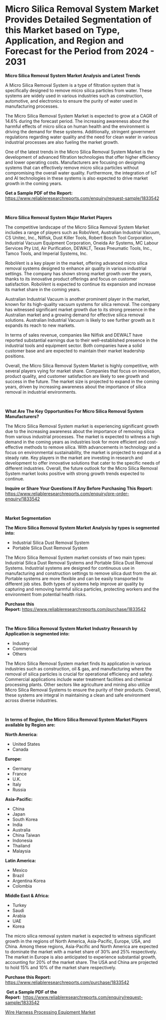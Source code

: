 <p><h1>Micro Silica Removal System Market Provides Detailed Segmentation of this Market based on Type, Application, and Region and Forecast for the Period from 2024 - 2031</h1></p><p><strong>Micro Silica Removal System Market Analysis and Latest Trends</strong></p>
<p><p>A Micro Silica Removal System is a type of filtration system that is specifically designed to remove micro silica particles from water. These systems are widely used in various industries such as construction, automotive, and electronics to ensure the purity of water used in manufacturing processes.</p><p>The Micro Silica Removal System Market is expected to grow at a CAGR of 14.6% during the forecast period. The increasing awareness about the harmful effects of micro silica on human health and the environment is driving the demand for these systems. Additionally, stringent government regulations regarding water quality and the need for clean water in various industrial processes are also fueling the market growth.</p><p>One of the latest trends in the Micro Silica Removal System Market is the development of advanced filtration technologies that offer higher efficiency and lower operating costs. Manufacturers are focusing on designing systems that can effectively remove micro silica particles without compromising the overall water quality. Furthermore, the integration of IoT and AI technologies in these systems is also expected to drive market growth in the coming years.</p></p>
<p><strong>Get a Sample PDF of the Report:&nbsp;</strong> <a href="https://www.reliableresearchreports.com/enquiry/request-sample/1833542">https://www.reliableresearchreports.com/enquiry/request-sample/1833542</a></p>
<p>&nbsp;</p>
<p><strong>Micro Silica Removal System Major Market Players</strong></p>
<p><p>The competitive landscape of the Micro Silica Removal System Market includes a range of players such as RoboVent, Australian Industrial Vacuum, CS Unitec, Inc., Nilfisk, Dust Killer Tools, Robert Bosch Tool Corporation, Industrial Vacuum Equipment Corporation, Oneida Air Systems, MC Labour Services Pty Ltd, Air Purification, DEWALT, Texas Pneumatic Tools, Inc., Tamco Tools, and Imperial Systems, Inc.</p><p>RoboVent is a key player in the market, offering advanced micro silica removal systems designed to enhance air quality in various industrial settings. The company has shown strong market growth over the years, thanks to its innovative product offerings and focus on customer satisfaction. RoboVent is expected to continue its expansion and increase its market share in the coming years.</p><p>Australian Industrial Vacuum is another prominent player in the market, known for its high-quality vacuum systems for silica removal. The company has witnessed significant market growth due to its strong presence in the Australian market and a growing demand for effective silica removal solutions. Australian Industrial Vacuum is likely to see further growth as it expands its reach to new markets.</p><p>In terms of sales revenue, companies like Nilfisk and DEWALT have reported substantial earnings due to their well-established presence in the industrial tools and equipment sector. Both companies have a solid customer base and are expected to maintain their market leadership positions.</p><p>Overall, the Micro Silica Removal System Market is highly competitive, with several players vying for market share. Companies that focus on innovation, product quality, and customer satisfaction are likely to see growth and success in the future. The market size is projected to expand in the coming years, driven by increasing awareness about the importance of silica removal in industrial environments.</p></p>
<p>&nbsp;</p>
<p><strong>What Are The Key Opportunities For Micro Silica Removal System Manufacturers?</strong></p>
<p><p>The Micro Silica Removal System market is experiencing significant growth due to the increasing awareness about the importance of removing silica from various industrial processes. The market is expected to witness a high demand in the coming years as industries look for more efficient and cost-effective methods to remove silica. With advancements in technology and a focus on environmental sustainability, the market is projected to expand at a steady rate. Key players in the market are investing in research and development to offer innovative solutions that cater to the specific needs of different industries. Overall, the future outlook for the Micro Silica Removal System market looks positive with strong growth trends expected to continue.</p></p>
<p><strong>Inquire or Share Your Questions If Any Before Purchasing This Report:</strong> <a href="https://www.reliableresearchreports.com/enquiry/pre-order-enquiry/1833542">https://www.reliableresearchreports.com/enquiry/pre-order-enquiry/1833542</a></p>
<p>&nbsp;</p>
<p><strong>Market Segmentation</strong></p>
<p><strong>The Micro Silica Removal System Market Analysis by types is segmented into:</strong></p>
<p><ul><li>Industrial Silica Dust Removal System</li><li>Portable Silica Dust Removal System</li></ul></p>
<p><p>The Micro Silica Removal System market consists of two main types: Industrial Silica Dust Removal Systems and Portable Silica Dust Removal Systems. Industrial systems are designed for continuous use in manufacturing and construction settings to remove silica dust from the air. Portable systems are more flexible and can be easily transported to different job sites. Both types of systems help improve air quality by capturing and removing harmful silica particles, protecting workers and the environment from potential health risks.</p></p>
<p><strong>Purchase this Report:&nbsp;</strong><a href="https://www.reliableresearchreports.com/purchase/1833542">https://www.reliableresearchreports.com/purchase/1833542</a></p>
<p>&nbsp;</p>
<p><strong>The Micro Silica Removal System Market Industry Research by Application is segmented into:</strong></p>
<p><ul><li>Industry</li><li>Commercial</li><li>Others</li></ul></p>
<p><p>The Micro Silica Removal System market finds its application in various industries such as construction, oil & gas, and manufacturing where the removal of silica particles is crucial for operational efficiency and safety. Commercial applications include water treatment facilities and chemical processing plants. Other sectors like agriculture and mining also utilize Micro Silica Removal Systems to ensure the purity of their products. Overall, these systems are integral in maintaining a clean and safe environment across diverse industries.</p></p>
<p>&nbsp;</p>
<p><strong>In terms of Region, the Micro Silica Removal System Market Players available by Region are:</strong></p>
<p>
    <p> <strong> North America: </strong>
        <ul>
            <li>United States</li>
            <li>Canada</li>
        </ul>
        </p> 
    <p> <strong> Europe: </strong>
        <ul>
            <li>Germany</li>
            <li>France</li>
            <li>U.K.</li>
            <li>Italy</li>
            <li>Russia</li>
        </ul>
        </p> 
    <p> <strong> Asia-Pacific: </strong>
        <ul>
            <li>China</li>
            <li>Japan</li>
            <li>South Korea</li>
            <li>India</li>
            <li>Australia</li>
            <li>China Taiwan</li>
            <li>Indonesia</li>
            <li>Thailand</li>
            <li>Malaysia</li>
        </ul>
        </p> 
    <p> <strong> Latin America: </strong>
        <ul>
            <li>Mexico</li>
            <li>Brazil</li>
            <li>Argentina Korea</li>
            <li>Colombia</li>
        </ul>
        </p> 
    <p> <strong> Middle East & Africa: </strong>
        <ul>
            <li>Turkey</li>
            <li>Saudi</li>
            <li>Arabia</li>
            <li>UAE</li>
            <li>Korea</li>
        </ul>
    </p>
    </p>
<p><p>The micro silica removal system market is expected to witness significant growth in the regions of North America, Asia-Pacific, Europe, USA, and China. Among these regions, Asia-Pacific and North America are expected to dominate the market with a market share of 30% and 25% respectively. The market in Europe is also anticipated to experience substantial growth, accounting for 20% of the market share. The USA and China are projected to hold 15% and 10% of the market share respectively.</p></p>
<p><strong>Purchase this Report: </strong><a href="https://www.reliableresearchreports.com/purchase/1833542">https://www.reliableresearchreports.com/purchase/1833542</a></p>
<p>&nbsp;<strong>Get a Sample PDF of the Report:&nbsp;&nbsp;</strong><a href="https://www.reliableresearchreports.com/enquiry/request-sample/1833542">https://www.reliableresearchreports.com/enquiry/request-sample/1833542</a></p>
<p><strong></strong></p>
<p><p><a href="https://github.com/luckyshygirl/Market-Research-Report-List-3/blob/main/wire-harness-processing-equipment-market.md">Wire Harness Processing Equipment Market</a></p></p>